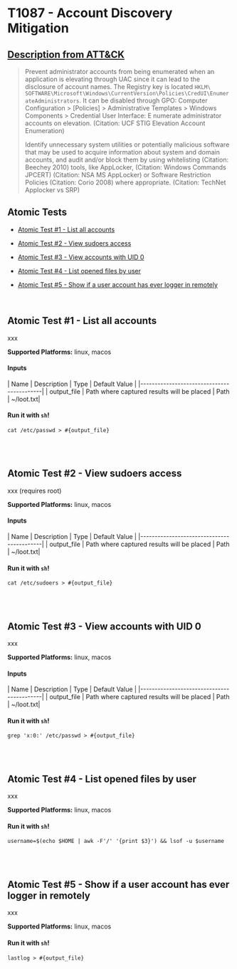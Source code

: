 # T1087 - Account Discovery Mitigation
## [Description from ATT&CK](https://attack.mitre.org/wiki/Technique/T1087)
<blockquote>Prevent administrator accounts from being enumerated when an application is elevating through UAC since it can lead to the disclosure of account names. The Registry key is located <code>HKLM\ SOFTWARE\Microsoft\Windows\CurrentVersion\Policies\CredUI\EnumerateAdministrators</code>. It can be disabled through GPO: Computer Configuration > [Policies] > Administrative Templates > Windows Components > Credential User Interface: E numerate administrator accounts on elevation. (Citation: UCF STIG Elevation Account Enumeration)

Identify unnecessary system utilities or potentially malicious software that may be used to acquire information about system and domain accounts, and audit and/or block them by using whitelisting (Citation: Beechey 2010) tools, like AppLocker, (Citation: Windows Commands JPCERT) (Citation: NSA MS AppLocker) or Software Restriction Policies (Citation: Corio 2008) where appropriate. (Citation: TechNet Applocker vs SRP)</blockquote>

## Atomic Tests

- [Atomic Test #1 - List all accounts](#atomic-test-1---list-all-accounts)

- [Atomic Test #2 - View sudoers access](#atomic-test-2---view-sudoers-access)

- [Atomic Test #3 - View accounts with UID 0](#atomic-test-3---view-accounts-with-uid-0)

- [Atomic Test #4 - List opened files by user](#atomic-test-4---list-opened-files-by-user)

- [Atomic Test #5 - Show if a user account has ever logger in remotely](#atomic-test-5---show-if-a-user-account-has-ever-logger-in-remotely)


<br/>

## Atomic Test #1 - List all accounts
xxx

**Supported Platforms:** linux, macos


#### Inputs
| Name | Description | Type | Default Value | 
|-------------------------------------------|
    | output_file | Path where captured results will be placed | Path | ~/loot.txt|

#### Run it with `sh`!
```
cat /etc/passwd > #{output_file}

```
<br/>
<br/>

## Atomic Test #2 - View sudoers access
xxx (requires root)

**Supported Platforms:** linux, macos


#### Inputs
| Name | Description | Type | Default Value | 
|-------------------------------------------|
    | output_file | Path where captured results will be placed | Path | ~/loot.txt|

#### Run it with `sh`!
```
cat /etc/sudoers > #{output_file}

```
<br/>
<br/>

## Atomic Test #3 - View accounts with UID 0
xxx

**Supported Platforms:** linux, macos


#### Inputs
| Name | Description | Type | Default Value | 
|-------------------------------------------|
    | output_file | Path where captured results will be placed | Path | ~/loot.txt|

#### Run it with `sh`!
```
grep 'x:0:' /etc/passwd > #{output_file}

```
<br/>
<br/>

## Atomic Test #4 - List opened files by user
xxx

**Supported Platforms:** linux, macos


#### Run it with `sh`!
```
username=$(echo $HOME | awk -F'/' '{print $3}') && lsof -u $username

```
<br/>
<br/>

## Atomic Test #5 - Show if a user account has ever logger in remotely
xxx

**Supported Platforms:** linux, macos


#### Run it with `sh`!
```
lastlog > #{output_file}

```
<br/>
